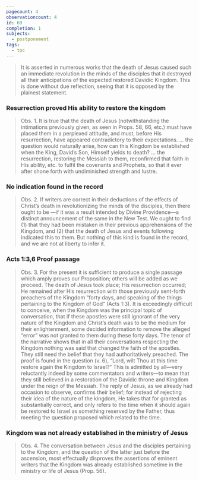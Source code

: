 ```yaml
---
pagecount: 4
observationcount: 4
id: 69
completion: 1
subjects:
  - postponement
tags:
  - toc
---
```

>It is asserted in numerous works that the death of Jesus caused such an immediate revolution in the minds of the disciples that it destroyed all their anticipations of the expected restored Davidic Kingdom. This is done without due reflection, seeing that it is opposed by the plainest statement.
### Resurrection proved His ability to restore the kingdom
>Obs. 1. It is true that the death of Jesus (notwithstanding the intimations previously given, as seen in Props. 58, 66, etc.) must have placed them in a perplexed attitude, and must, before His resurrection, have appeared contradictory to their expectations.
>...
>the question would naturally arise, how can this Kingdom be established when the King, David’s Son, Himself yields to death?
>...
>the resurrection, restoring the Messiah to them, reconfirmed that faith in His ability, etc. to fulfil the covenants and Prophets, so that it ever after shone forth with undiminished strength and lustre.
### No indication found in the record
>Obs. 2. If writers are correct in their deductions of the effects of Christ’s death in revolutionizing the minds of the disciples, then there ought to be —if it was a result intended by Divine Providence—a distinct announcement of the same in the New Test. We ought to find (1) that they had been mistaken in their previous apprehensions of the Kingdom, and (2) that the death of Jesus and events following indicated this to them. But nothing of this kind is found in the record, and we are not at liberty to infer it.
### Acts 1:3,6 Proof passage
>Obs. 3. For the present it is sufficient to produce a single passage which amply proves our Proposition; others will be added as we proceed. The death of Jesus took place; His resurrection occurred; He remained after His resurrection with those previously sent-forth preachers of the Kingdom “forty days, and speaking of the things pertaining to the Kingdom of God” (Acts 1:3). It is exceedingly difficult to conceive, when the Kingdom was the principal topic of conversation, that if these apostles were still ignorant of the very nature of the Kingdom and Christ’s death was to be the medium for their enlightenment, some decided information to remove the alleged “error” was not granted to them during these forty days. The tenor of the narrative shows that in all their conversations respecting the Kingdom nothing was said that changed the faith of the apostles. They still need the belief that they had authoritatively preached. The proof is found in the question (v. 6), “Lord, wilt Thou at this time restore again the Kingdom to Israel?” This is admitted by all—very reluctantly indeed by some commentators and writers—to mean that they still believed in a restoration of the Davidic throne and Kingdom under the reign of the Messiah. The reply of Jesus, as we already had occasion to observe, confirms their belief; for instead of rejecting their idea of the nature of the kingdom, He takes that for granted as substantially correct, and only refers to the time when it should again be restored to Israel as something reserved by the Father, thus meeting the question proposed which related to the time.
### Kingdom was not already established in the ministry of Jesus
>Obs. 4. The conversation between Jesus and the disciples pertaining to the Kingdom, and the question of the latter just before the ascension, most effectually disproves the assertions of eminent writers that the Kingdom was already established sometime in the ministry or life of Jesus (Prop. 56).